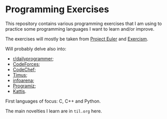 # Programming Exercises

This repository contains various programming exercises that I am using to
practice some programming languages I want to learn and/or improve.

The exercises will mostly be taken from [Project Euler](https://projecteuler.net/)
and [Exercism](https://exercism.io/).

Will probably delve also into:
- [r/dailyprogrammer](https://www.reddit.com/r/dailyprogrammer/new/);
- [CodeForces](https://codeforces.com/problemset);
- [CodeChef](https://www.codechef.com/problems/school/?itm_medium=navmenu&itm_campaign=problems);
- [Timus](https://acm.timus.ru/problemset.aspx);
- [infoarena](https://infoarena.ro/arhiva);
- [Programiz](https://www.programiz.com/);
- [Kattis](https://open.kattis.com/problems).

First languages of focus: C, C++ and Python.

The main novelties I learn are in `til.org` here.
